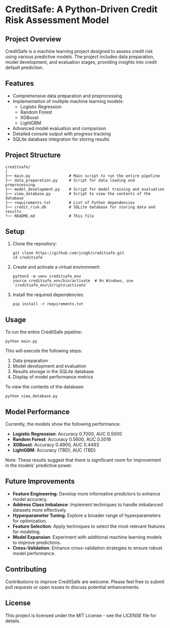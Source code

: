 # CreditSafe: A Python-Driven Credit Risk Assessment Model

## Project Overview

CreditSafe is a machine learning project designed to assess credit risk using various predictive models. The project includes data preparation, model development, and evaluation stages, providing insights into credit default prediction.

## Features

- Comprehensive data preparation and preprocessing
- Implementation of multiple machine learning models:
  - Logistic Regression
  - Random Forest
  - XGBoost
  - LightGBM
- Advanced model evaluation and comparison
- Detailed console output with progress tracking
- SQLite database integration for storing results

## Project Structure

```
creditsafe/
│
├── main.py                 # Main script to run the entire pipeline
├── data_preparation.py     # Script for data loading and preprocessing
├── model_development.py    # Script for model training and evaluation
├── view_database.py        # Script to view the contents of the database
├── requirements.txt        # List of Python dependencies
├── credit_risk.db          # SQLite database for storing data and results
└── README.md               # This file
```

## Setup

1. Clone the repository:
   ```
   git clone https://github.com/jcogh/creditsafe.git
   cd creditsafe
   ```

2. Create and activate a virtual environment:
   ```
   python3 -m venv creditsafe_env
   source creditsafe_env/bin/activate  # On Windows, use `creditsafe_env\Scripts\activate`
   ```

3. Install the required dependencies:
   ```
   pip install -r requirements.txt
   ```

## Usage

To run the entire CreditSafe pipeline:

```
python main.py
```

This will execute the following steps:
1. Data preparation
2. Model development and evaluation
3. Results storage in the SQLite database
4. Display of model performance metrics

To view the contents of the database:

```
python view_database.py
```

## Model Performance

Currently, the models show the following performance:

- **Logistic Regression**: Accuracy 0.7000, AUC 0.5000
- **Random Forest**: Accuracy 0.5600, AUC 0.5018
- **XGBoost**: Accuracy 0.4900, AUC 0.4493
- **LightGBM**: Accuracy (TBD), AUC (TBD)

Note: These results suggest that there is significant room for improvement in the models' predictive power.

## Future Improvements

- **Feature Engineering**: Develop more informative predictors to enhance model accuracy.
- **Address Class Imbalance**: Implement techniques to handle imbalanced datasets more effectively.
- **Hyperparameter Tuning**: Explore a broader range of hyperparameters for optimization.
- **Feature Selection**: Apply techniques to select the most relevant features for modeling.
- **Model Expansion**: Experiment with additional machine learning models to improve predictions.
- **Cross-Validation**: Enhance cross-validation strategies to ensure robust model performance.

## Contributing

Contributions to improve CreditSafe are welcome. Please feel free to submit pull requests or open issues to discuss potential enhancements.

## License

This project is licensed under the MIT License - see the LICENSE file for details.
